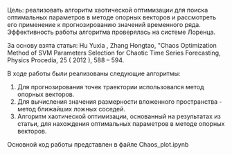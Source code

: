Цель: реализовать алгоритм хаотической оптимизации для поиска оптимальных параметров в методе
опорных векторов и рассмотреть его применение к прогнозированию значений
временного ряда. Эффективность работы алгоритма проверялась на системе Лоренца.

За основу взята статья: Hu Yuxia , Zhang Hongtao, "Chaos Optimization Method of SVM Parameters
Selection for Chaotic Time Series Forecasting, Physics Procedia, 25 ( 2012 ), 588 –
594.

В ходе работы были реализованы следующие алгоритмы: 
  1. Для прогнозирования точек траектории использовался метод опорных векторов.
  2. Для вычисления значения размерности вложенного пространства - метод ближайших ложных соседей.
  3. Алгоритм хаотической оптимизации, основанный на результатах из статьи, для нахождения оптимальных параметров в методе опорных векторов.

Основной код работы представлен в файле Chaos_plot.ipynb
